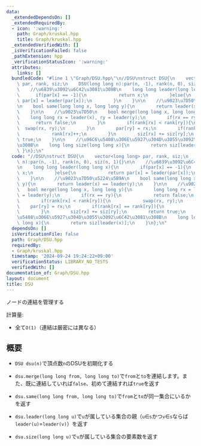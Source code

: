 ```yaml
---
data:
  _extendedDependsOn: []
  _extendedRequiredBy:
  - icon: ':warning:'
    path: Graph/kruskal.hpp
    title: Graph/kruskal.hpp
  _extendedVerifiedWith: []
  _isVerificationFailed: false
  _pathExtension: hpp
  _verificationStatusIcon: ':warning:'
  attributes:
    links: []
  bundledCode: "#line 1 \"Graph/DSU.hpp\"\n//DSU\nstruct DSU{\n    vector<long long>\
    \ par, rank, siz;\n    DSU(long long n):par(n, -1), rank(n, 0), siz(n, 1){}\n\n\
    \    //\u6839\u3092\u6C42\u3081\u308B\n    long long leader(long long x){\n  \
    \      if(par[x] == -1){\n            return x;\n        }else{\n            return\
    \ par[x] = leader(par[x]);\n        }\n    }\n\n    //\u9023\u7D50\u5224\u5B9A\
    \n    bool same(long long x, long long y){\n        return leader(x) == leader(y);\n\
    \    }\n\n    //\u9023\u7D50\n    bool merge(long long x, long long y){\n    \
    \    long long rx = leader(x), ry = leader(y);\n        if(rx == ry){\n      \
    \      return false;\n        }\n        if(rank[rx] < rank[ry]){\n          \
    \  swap(rx, ry);\n        }\n        par[ry] = rx;\n        if(rank[rx] == rank[ry]){\n\
    \            rank[rx]++;\n        }\n        siz[rx] += siz[ry];\n        return\
    \ true;\n    }\n\n    //\u96C6\u5408\u306E\u5927\u304D\u3055\u3092\u6C42\u3081\
    \u308B\n    long long size(long long x){\n        return siz[leader(x)];\n   \
    \ }\n};\n"
  code: "//DSU\nstruct DSU{\n    vector<long long> par, rank, siz;\n    DSU(long long\
    \ n):par(n, -1), rank(n, 0), siz(n, 1){}\n\n    //\u6839\u3092\u6C42\u3081\u308B\
    \n    long long leader(long long x){\n        if(par[x] == -1){\n            return\
    \ x;\n        }else{\n            return par[x] = leader(par[x]);\n        }\n\
    \    }\n\n    //\u9023\u7D50\u5224\u5B9A\n    bool same(long long x, long long\
    \ y){\n        return leader(x) == leader(y);\n    }\n\n    //\u9023\u7D50\n \
    \   bool merge(long long x, long long y){\n        long long rx = leader(x), ry\
    \ = leader(y);\n        if(rx == ry){\n            return false;\n        }\n\
    \        if(rank[rx] < rank[ry]){\n            swap(rx, ry);\n        }\n    \
    \    par[ry] = rx;\n        if(rank[rx] == rank[ry]){\n            rank[rx]++;\n\
    \        }\n        siz[rx] += siz[ry];\n        return true;\n    }\n\n    //\u96C6\
    \u5408\u306E\u5927\u304D\u3055\u3092\u6C42\u3081\u308B\n    long long size(long\
    \ long x){\n        return siz[leader(x)];\n    }\n};\n"
  dependsOn: []
  isVerificationFile: false
  path: Graph/DSU.hpp
  requiredBy:
  - Graph/kruskal.hpp
  timestamp: '2024-09-24 19:24:22+09:00'
  verificationStatus: LIBRARY_NO_TESTS
  verifiedWith: []
documentation_of: Graph/DSU.hpp
layout: document
title: DSU
---
```

ノードの連結を管理する

計算量:

* 全て`O(1)`（連結は厳密には異なる）

## 概要

* `DSU dsu(n)`で頂点数`n`のDSUを初期化する

* `dsu.merge(long long from, long long to)`で`from`と`to`を連結します。また、既に連結していれば`false`、初めて連結すれば`true`を返す

* `dsu.same(long long from, long long to)`で`from`と`to`が同一集合にいるかを返す

* `dsu.leader(long long u)`で`u`が属している集合の親（`u`∈`s`かつ`v`∈`s`ならば`leader(u)`=`leader(v)`）を返す

* `dsu.size(long long u)`で`u`が属している集合の要素数を返す
